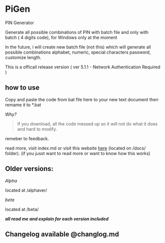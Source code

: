 # PiGen

PIN Generator

Generate all possible combinations of PIN with batch file and only with batch ( 4 digits code), for Windows only at the moment

In the future, i will create new batch file (not this) which will generate all possible combinations alphabet, numeric, special characters password, customize length.

This is a officail release version ( ver 5.1.1 - Network Authentication Required )

## how to use

Copy and paste the code from bat file here to your new text document then remame it to *.bat

_Why?_

> If you download, all the code messed up so it will not do what it does and hard to modify. 

remeber to feedback.

read more, visit index.md or visit this website [here](https://bobdinh139.github.io/PiGen/)  (located on /docs/ folder). (if you jusst want to read more or want to know how this works)

## Older versions:

_Alpha_

located at /alphaver/

_beta_

located at /beta/

**_all read me and explain for each version included_**

## Changelog available @changlog.md
